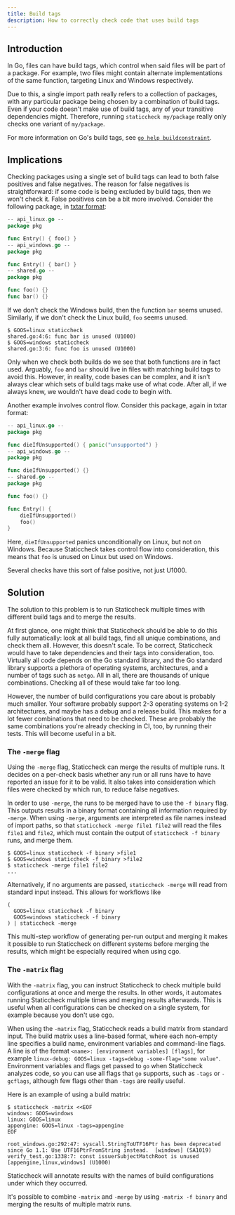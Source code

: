 ```yaml
---
title: Build tags
description: How to correctly check code that uses build tags
---
```


## Introduction

In Go, files can have build tags, which control when said files will be part of a package.
For example, two files might contain alternate implementations of the same function, targeting Linux and Windows respectively.

Due to this, a single import path really refers to a collection of packages, with any particular package being chosen by a combination of build tags.
Even if your code doesn't make use of build tags, any of your transitive dependencies might.
Therefore, running `staticcheck my/package` really only checks one variant of `my/package`.

For more information on Go's build tags, see [`go help buildconstraint`](https://pkg.go.dev/cmd/go#hdr-Build_constraints).

## Implications

Checking packages using a single set of build tags can lead to both false positives and false negatives.
The reason for false negatives is straightforward: if some code is being excluded by build tags, then we won't check it.
False positives can be a bit more involved. Consider the following package, in [txtar format](https://pkg.go.dev/golang.org/x/tools/txtar#hdr-Txtar_format):

```go
-- api_linux.go --
package pkg

func Entry() { foo() }
-- api_windows.go --
package pkg

func Entry() { bar() }
-- shared.go --
package pkg

func foo() {}
func bar() {}
```

If we don't check the Windows build, then the function `bar` seems unused.
Similarly, if we don't check the Linux build, `foo` seems unused.

```terminal
$ GOOS=linux staticcheck
shared.go:4:6: func bar is unused (U1000)
$ GOOS=windows staticcheck
shared.go:3:6: func foo is unused (U1000)
```

Only when we check both builds do we see that both functions are in fact used.
Arguably, `foo` and `bar` should live in files with matching build tags to avoid this.
However, in reality, code bases can be complex, and it isn't always clear which sets of build tags make use of what code.
After all, if we always knew, we wouldn't have dead code to begin with.

Another example involves control flow. Consider this package, again in txtar format:

```go
-- api_linux.go --
package pkg

func dieIfUnsupported() { panic("unsupported") }
-- api_windows.go --
package pkg

func dieIfUnsupported() {}
-- shared.go --
package pkg

func foo() {}

func Entry() {
	dieIfUnsupported()
	foo()
}
```

Here, `dieIfUnsupported` panics unconditionally on Linux, but not on Windows.
Because Staticcheck takes control flow into consideration, this means that `foo` is unused on Linux but used on Windows.

Several checks have this sort of false positive, not just U1000.

## Solution

The solution to this problem is to run Staticcheck multiple times with different build tags and to merge the results.

At first glance, one might think that Staticcheck should be able to do this fully automatically: look at all build tags, find all unique combinations, and check them all.
However, this doesn't scale.
To be correct, Staticcheck would have to take dependencies and their tags into consideration, too.
Virtually all code depends on the Go standard library, and the Go standard library supports a plethora of operating systems, architectures, and a number of tags such as `netgo`.
All in all, there are thousands of unique combinations.
Checking all of these would take far too long.

However, the number of build configurations you care about is probably much smaller.
Your software probably support 2-3 operating systems on 1-2 architectures,
and maybe has a debug and a release build.
This makes for a lot fewer combinations that need to be checked.
These are probably the same combinations you're already checking in CI, too, by running their tests.
This will become useful in a bit.

### The `-merge` flag

Using the `-merge` flag, Staticcheck can merge the results of multiple runs.
It decides on a per-check basis whether any run or all runs have to have reported an issue for it to be valid.
It also takes into consideration which files were checked by which run, to reduce false negatives.

In order to use `-merge`, the runs to be merged have to use the `-f binary` flag.
This outputs results in a binary format containing all information required by `-merge`.
When using `-merge`, arguments are interpreted as file names instead of import paths, so that `staticcheck -merge file1 file2` will read the files `file1` and `file2`, which must contain the output of `staticcheck -f binary` runs, and merge them.

```terminal
$ GOOS=linux staticcheck -f binary >file1
$ GOOS=windows staticcheck -f binary >file2
$ staticcheck -merge file1 file2
...
```


Alternatively, if no arguments are passed, `staticcheck -merge` will read from standard input instead.
This allows for workflows like

```
(
  GOOS=linux staticcheck -f binary
  GOOS=windows staticcheck -f binary
) | staticcheck -merge
```

This multi-step workflow of generating per-run output and merging it makes it possible to run Staticcheck on different systems before merging the results, which might be especially required when using cgo.

### The `-matrix` flag

With the `-matrix` flag, you can instruct Staticcheck to check multiple build configurations at once and merge the results.
In other words, it automates running Staticcheck multiple times and merging results afterwards.
This is useful when all configurations can be checked on a single system, for example because you don't use cgo.

When using the `-matrix` flag, Staticcheck reads a build matrix from standard input.
The build matrix uses a line-based format, where each non-empty line specifies a build name, environment variables and command-line flags.
A line is of the format `<name>: [environment variables] [flags]`, for example `linux-debug: GOOS=linux -tags=debug -some-flag="some value"`.
Environment variables and flags get passed to `go` when Staticcheck analyzes code, so you can use all flags that `go` supports, such as `-tags` or `-gcflags`, although few flags other than `-tags` are really useful.

Here is an example of using a build matrix:

```terminal
$ staticcheck -matrix <<EOF
windows: GOOS=windows
linux: GOOS=linux
appengine: GOOS=linux -tags=appengine
EOF
```

```terminal
root_windows.go:292:47: syscall.StringToUTF16Ptr has been deprecated since Go 1.1: Use UTF16PtrFromString instead.  [windows] (SA1019)
verify_test.go:1338:7: const issuerSubjectMatchRoot is unused [appengine,linux,windows] (U1000)
```

Staticcheck will annotate results with the names of build configurations under which they occurred.

It's possible to combine `-matrix` and `-merge` by using `-matrix -f binary` and merging the results of multiple matrix runs.
